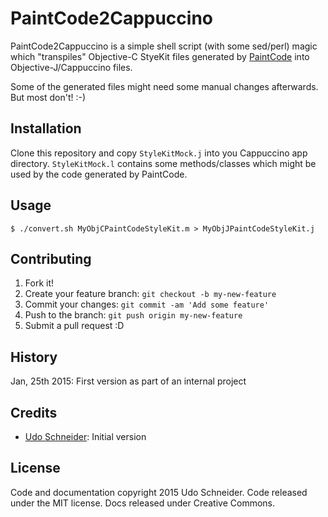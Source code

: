 # PaintCode2Cappuccino

PaintCode2Cappuccino is a simple shell script (with some sed/perl) magic which "transpiles" Objective-C StyeKit files generated by [PaintCode](http://www.paintcodeapp.com/) into Objective-J/Cappuccino files.

Some of the generated files might need some manual changes afterwards. But most don't! :-)

## Installation

Clone this repository and copy `StyleKitMock.j` into you Cappuccino app directory. `StyleKitMock.l` contains some methods/classes which might be used by the code generated by PaintCode.

## Usage

    $ ./convert.sh MyObjCPaintCodeStyleKit.m > MyObjJPaintCodeStyleKit.j

## Contributing

1. Fork it!
2. Create your feature branch: `git checkout -b my-new-feature`
3. Commit your changes: `git commit -am 'Add some feature'`
4. Push to the branch: `git push origin my-new-feature`
5. Submit a pull request :D

## History

Jan, 25th 2015: First version as part of an internal project

## Credits

* [Udo Schneider](Udo.Schneider@homeaddress.de): Initial version

## License

Code and documentation copyright 2015 Udo Schneider. Code released under the MIT license. Docs released under Creative Commons.